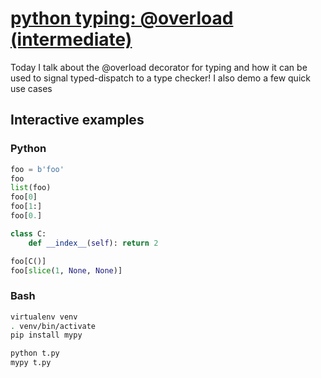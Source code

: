 # [python typing: @overload (intermediate)](https://youtu.be/rY9NZ-tXiDQ)

Today I talk about the @overload decorator for typing and how it can be used to signal typed-dispatch to a type checker!  I also demo a few quick use cases

## Interactive examples

### Python

```python
foo = b'foo'
foo
list(foo)
foo[0]
foo[1:]
foo[0.]

class C:
    def __index__(self): return 2

foo[C()]
foo[slice(1, None, None)]
```

### Bash

```bash
virtualenv venv
. venv/bin/activate
pip install mypy

python t.py
mypy t.py
```
